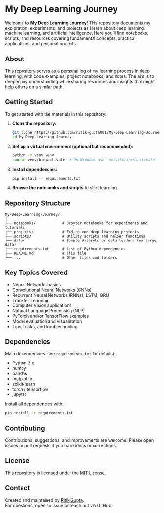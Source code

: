 # My Deep Learning Journey

Welcome to **My Deep Learning Journey**! This repository documents my exploration, experiments, and projects as I learn about deep learning, machine learning, and artificial intelligence. Here you’ll find notebooks, scripts, and resources covering fundamental concepts, practical applications, and personal projects.

## About

This repository serves as a personal log of my learning process in deep learning, with code examples, project notebooks, and notes. The aim is to deepen my understanding while sharing resources and insights that might help others on a similar path.

## Getting Started

To get started with the materials in this repository:

1. **Clone the repository:**
   ```bash
   git clone https://github.com/ritik-gupta001/My-Deep-Learning-Journey.git
   cd My-Deep-Learning-Journey
   ```

2. **Set up a virtual environment (optional but recommended):**
   ```bash
   python -m venv venv
   source venv/bin/activate  # On Windows use `venv\Scripts\activate`
   ```

3. **Install dependencies:**
   ```bash
   pip install -r requirements.txt
   ```

4. **Browse the notebooks and scripts** to start learning!

## Repository Structure

```
My-Deep-Learning-Journey/
│
├── notebooks/            # Jupyter notebooks for experiments and tutorials
├── projects/             # End-to-end deep learning projects
├── scripts/              # Utility scripts and helper functions
├── data/                 # Sample datasets or data loaders (no large data)
├── requirements.txt      # List of Python dependencies
├── README.md             # This file
└── ...                   # Other files and folders
```

## Key Topics Covered

- Neural Networks basics
- Convolutional Neural Networks (CNNs)
- Recurrent Neural Networks (RNNs), LSTM, GRU
- Transfer Learning
- Computer Vision applications
- Natural Language Processing (NLP)
- PyTorch and/or TensorFlow examples
- Model evaluation and visualization
- Tips, tricks, and troubleshooting

## Dependencies

Main dependencies (see `requirements.txt` for details):

- Python 3.x
- numpy
- pandas
- matplotlib
- scikit-learn
- torch / tensorflow
- jupyter

Install all dependencies with:
```bash
pip install -r requirements.txt
```

## Contributing

Contributions, suggestions, and improvements are welcome! Please open issues or pull requests if you have ideas or corrections.

## License

This repository is licensed under the [MIT License](LICENSE).

## Contact

Created and maintained by [Ritik Gupta](https://github.com/ritik-gupta001).  
For questions, open an issue or reach out via GitHub.
